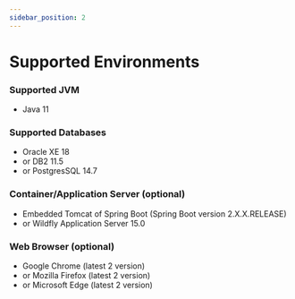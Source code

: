 ```yaml
---
sidebar_position: 2
---
```


# Supported Environments

### Supported JVM
  - Java 11
### Supported Databases
- Oracle XE 18
- or DB2 11.5
- or PostgresSQL 14.7
### Container/Application Server (optional)
  - Embedded Tomcat of Spring Boot (Spring Boot version 2.X.X.RELEASE)
  - or Wildfly Application Server 15.0
### Web Browser (optional)
  - Google Chrome (latest 2 version)
  - or Mozilla Firefox (latest 2 version)
  - or Microsoft Edge (latest 2 version)